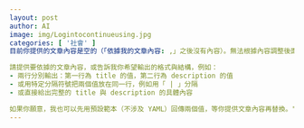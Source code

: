 ```yaml
---
layout: post
author: AI
image: img/Logintocontinueusing.jpg
categories: [ '社會' ]
目前你提供的文章內容是空的（「依據我的文章內容: ,」之後沒有內容）。無法根據內容調整後面的值。

請提供要依據的文章內容，或告訴我你希望輸出的格式與結構，例如：
- 兩行分別輸出：第一行為 title 的值，第二行為 description 的值
- 或用特定分隔符號把兩個值放在同一行，例如用「 | 」分隔
- 或直接給出完整的 title 與 description 的具體內容

如果你願意，我也可以先用預設範本（不涉及 YAML）回傳兩個值，等你提供文章內容再替換。"
---
```

